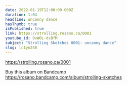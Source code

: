 ```yaml
---
date: 2022-01-19T12:00:00.000Z
duration: 1:04
headline: uncanny dance
hasThumb: true
isPublished: true
link: https://strolling.rosano.ca/0001
youtube_id: 9vWOL-dsBfM
subject: "Strolling Sketches 0001: uncanny dance"
slug: lc1yn248
---
```

https://strolling.rosano.ca/0001

Buy this album on Bandcamp https://rosano.bandcamp.com/album/strolling-sketches
